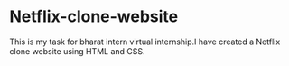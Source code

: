 # Netflix-clone-website
This is my task for bharat intern virtual internship.I have created a Netflix clone website using HTML and CSS.

